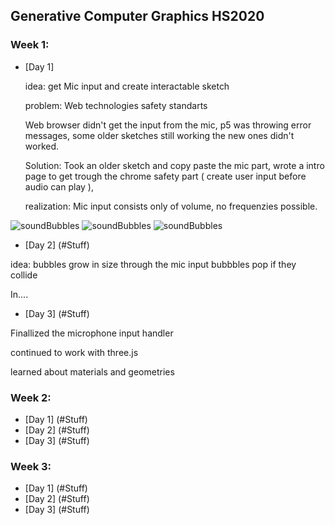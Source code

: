<h2>Generative Computer Graphics HS2020</h2>

### Week 1:
  - [Day 1]

      <div>
      idea: 
      get Mic input and create interactable sketch

      problem: 
      Web technologies safety standarts

      Web browser didn't get the input from the mic, p5 was throwing error messages, some older sketches still working the new ones didn't worked.

      Solution:
      Took an older sketch and copy paste the mic part, 
      wrote a intro page to get trough the chrome safety part
      ( create user input before audio can play ), 

      realization:
      Mic input consists only of volume, no frequenzies possible.
      </div>

![soundBubbles](https://github.com/twistedPan/genCom/blob/master/pictures/week1.1%20randomBubbles%20(1).png?raw=true)
![soundBubbles](https://github.com/twistedPan/genCom/blob/master/pictures/week1.1%20randomBubbles%20(2).png?raw=true)
![soundBubbles](https://github.com/twistedPan/genCom/blob/master/pictures/week1.1%20randomBubbles%20(3).png?raw=true)



  - [Day 2] (#Stuff)
  
  idea:
  bubbles grow in size through the mic input
  bubbbles pop if they collide

  In....
  
  - [Day 3] (#Stuff)
  
  Finallized the microphone input handler
  
  continued to work with three.js

  learned about materials and geometries
  
  

### Week 2:
  - [Day 1] (#Stuff)
  - [Day 2] (#Stuff)
  - [Day 3] (#Stuff)


### Week 3:
  - [Day 1] (#Stuff)
  - [Day 2] (#Stuff)
  - [Day 3] (#Stuff)

